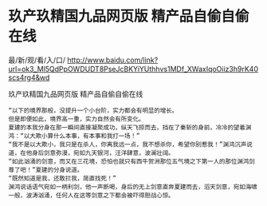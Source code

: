 # 玖产玖精国九品网页版 精产品自偷自偷在线

最/新/观/看/入/口/ http://www.baidu.com/link?url=ok3_Ml5QdPpOWDUDT8PseJcBKYiYUthhvs1MDf_XWaxIqoOiiz3h9rK40scs4rg4&wd

玖产玖精国九品网页版 精产品自偷自偷在线

    “以下的境界那般，没提升一个小台阶，实力都会有明显的增长。
    但是即便如此，境界高一重，实力自然会有所变化。
    夏建的本我分身在那一瞬间直接凝聚成功，纵天飞掠而去，挡在了秦斩的身前，冷冷的望着渊鸿：“以大欺小算什么本事，有本事和我打一场！”
    “我不是以大欺小，我只是在杀人，你离我远一点，我不想杀你，希望你别惹我！”渊鸿沉声说道，在他身后剑意弥漫，宛如九天银河，汪洋肆意，波澜壮阔。
    “如此汹涌的剑意，而又在三花境，恐怕也就只有西牛贺洲那位五气境之下第一人的那位渊鸿剑尊了吧！”夏建的分身说道。
    “既然知道是我，还敢拦我，简直找死！”
    渊鸿说话语气宛如一柄利剑，他一声断喝，身后的无上剑意直奔夏建而去，滔天剑意，宛如海啸一般，波涛汹涌，任何人在这等剑意之下都会被吓得胆战心惊。
